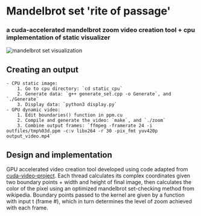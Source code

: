 # Mandelbrot set 'rite of passage'
### a cuda-accelerated mandelbrot zoom video creation tool + cpu implementation of static visualizer

![mandelbrot set visualization](https://user-images.githubusercontent.com/78174712/174942522-cf79d6e3-fbee-4b69-b639-f72406418298.png)

## Creating an output
	- CPU static image:
		1. Go to cpu directory: `cd static_cpu`
		2. Generate data: `g++ generate_set.cpp -o Generate`, and `./Generate`
		3. Display data: `python3 display.py`
	- GPU dynamic video:
		1. Edit boundaries() function in ppm.cu
		2. Compile and generate the video: `make`, and `./zoom`
		3. Combine output frames: `ffmpeg -framerate 24 -i outfiles/tmp%03d.ppm -c:v libx264 -r 30 -pix_fmt yuv420p output_video.mp4`

## Design and implementation
GPU accelerated video creation tool developed using code adapted from [cuda-video-project](https://github.com/bojdell/cuda-video-project).
Each thread calculates its complex coordinates given two boundary points + width and height of final image, then calculates the color of the pixel using an optimized mandelbrot set-checking method from wikipedia.
Boundary points passed to the kernel are given by a function with input t (frame #), which in turn determines the level of zoom achieved with each frame.
